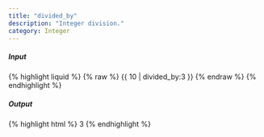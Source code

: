 ```yaml
---
title: "divided_by"
description: "Integer division."
category: Integer
---
```

##### Input
{% highlight liquid %}
{% raw %}
{{ 10 | divided_by:3 }}
{% endraw %}
{% endhighlight %}

##### Output

{% highlight html %}
3
{% endhighlight %}
